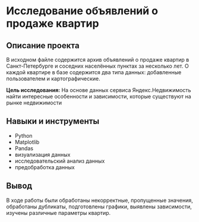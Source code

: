 # Исследование объявлений о продаже квартир

## Описание проекта 
В исходном файле содержится архив объявлений о продаже квартир в Санкт-Петербурге и соседних населённых пунктах за несколько лет. О каждой квартире в базе содержится два типа данных: добавленные пользователем и картографические.

**Цель исследования:**
На основе данных сервиса Яндекс.Недвижимость найти интересные особенности и зависимости, которые существуют на рынке недвижимости

## Навыки и инструменты
- Python
- Matplotlib
- Pandas
- визуализация данных
- исследовательский анализ данных
- предобработка данных

## Вывод
В ходе работы были обработаны некорректные, пропущенные значения, обработаны дубликаты, подготовлены графики, выявлены зависимости, изучены различные параметры квартир. 

